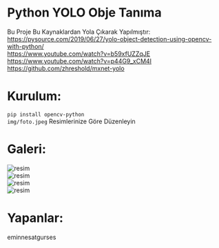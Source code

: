 # Python YOLO Obje Tanıma
Bu Proje Bu Kaynaklardan Yola Çıkarak Yapılmıştır:<br>
https://pysource.com/2019/06/27/yolo-object-detection-using-opencv-with-python/<br>
https://www.youtube.com/watch?v=b59xfUZZqJE<br>
https://www.youtube.com/watch?v=p44G9_xCM4I<br>
https://github.com/zhreshold/mxnet-yolo<br>
# Kurulum:
```pip install opencv-python```<br>
```img/foto.jpeg``` Resimlerinize Göre Düzenleyin<br>
# Galeri:
![resim](img/1.PNG)<br>
![resim](img/2.png)<br>
![resim](img/3.png)<br>
![resim](img/4.png)<br>
# Yapanlar:
eminnesatgurses
